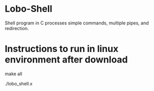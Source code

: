 # Lobo-Shell
Shell program in C processes simple commands, multiple pipes, and redirection.

# Instructions to run in linux environment after download

make all

./lobo_shell.x
